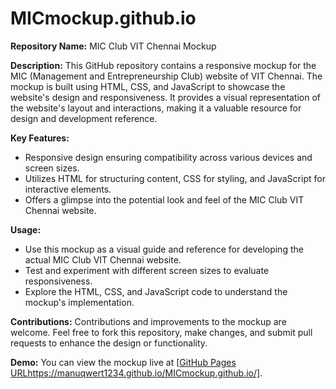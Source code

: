 # MICmockup.github.io

**Repository Name:** MIC Club VIT Chennai Mockup

**Description:** This GitHub repository contains a responsive mockup for the MIC (Management and Entrepreneurship Club) website of VIT Chennai. The mockup is built using HTML, CSS, and JavaScript to showcase the website's design and responsiveness. It provides a visual representation of the website's layout and interactions, making it a valuable resource for design and development reference.

**Key Features:**
- Responsive design ensuring compatibility across various devices and screen sizes.
- Utilizes HTML for structuring content, CSS for styling, and JavaScript for interactive elements.
- Offers a glimpse into the potential look and feel of the MIC Club VIT Chennai website.

**Usage:**
- Use this mockup as a visual guide and reference for developing the actual MIC Club VIT Chennai website.
- Test and experiment with different screen sizes to evaluate responsiveness.
- Explore the HTML, CSS, and JavaScript code to understand the mockup's implementation.

**Contributions:**
Contributions and improvements to the mockup are welcome. Feel free to fork this repository, make changes, and submit pull requests to enhance the design or functionality.

**Demo:** You can view the mockup live at [[GitHub Pages URL](https://manuqwert1234.github.io/MICmockup.github.io/)https://manuqwert1234.github.io/MICmockup.github.io/].
